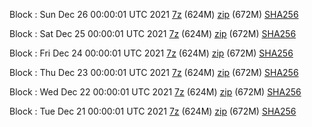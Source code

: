 Block : Sun Dec 26 00:00:01 UTC 2021 [7z](https://transfer.sh/vVSWYN/bootstrap.dat.20211226.7z) (624M) [zip](https://transfer.sh/ayKAtD/bootstrap.dat.20211226.zip) (672M) [SHA256](https://transfer.sh/gvkjm9/sha256.txt)

Block : Sat Dec 25 00:00:01 UTC 2021 [7z](https://transfer.sh/c6clLv/bootstrap.dat.20211225.7z) (624M) [zip](https://transfer.sh/eT7Cfk/bootstrap.dat.20211225.zip) (672M) [SHA256](https://transfer.sh/UetLYI/sha256.txt)

Block : Fri Dec 24 00:00:01 UTC 2021 [7z](https://transfer.sh/eCcRDA/bootstrap.dat.20211224.7z) (624M) [zip](https://transfer.sh/D8GQRb/bootstrap.dat.20211224.zip) (672M) [SHA256](https://transfer.sh/K8LyhF/sha256.txt)

Block : Thu Dec 23 00:00:01 UTC 2021 [7z](https://transfer.sh/ssOL7f/bootstrap.dat.20211223.7z) (624M) [zip](https://transfer.sh/JEXs0u/bootstrap.dat.20211223.zip) (672M) [SHA256](https://transfer.sh/JKrbDB/sha256.txt)

Block : Wed Dec 22 00:00:01 UTC 2021 [7z](https://transfer.sh/dIb8wS/bootstrap.dat.20211222.7z) (624M) [zip](https://transfer.sh/44Q0xc/bootstrap.dat.20211222.zip) (672M) [SHA256](https://transfer.sh/UHRyqf/sha256.txt)

Block : Tue Dec 21 00:00:01 UTC 2021 [7z](https://transfer.sh/0mKzr6/bootstrap.dat.20211221.7z) (624M) [zip](https://transfer.sh/3PlAYd/bootstrap.dat.20211221.zip) (672M) [SHA256](https://transfer.sh/5tytlW/sha256.txt)
